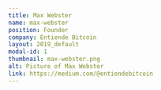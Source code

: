 ```yaml
---
title: Max Webster
name: max-webster
position: Founder
company: Entiende Bitcoin
layout: 2019_default
modal-id: 1
thumbnail: max-webster.png
alt: Picture of Max Webster
link: https://medium.com/@entiendebitcoin
---
```

